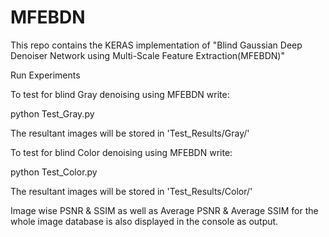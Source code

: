 # MFEBDN
This repo contains the KERAS implementation of "Blind Gaussian Deep Denoiser Network using Multi-Scale Feature Extraction(MFEBDN)"


Run Experiments

To test for blind Gray denoising using MFEBDN write:

python Test_Gray.py

The resultant images will be stored in 'Test_Results/Gray/'

To test for blind Color denoising using MFEBDN write:

python Test_Color.py

The resultant images will be stored in 'Test_Results/Color/'

Image wise PSNR & SSIM as well as Average PSNR & Average SSIM for the whole image database is also displayed in the console as output.

